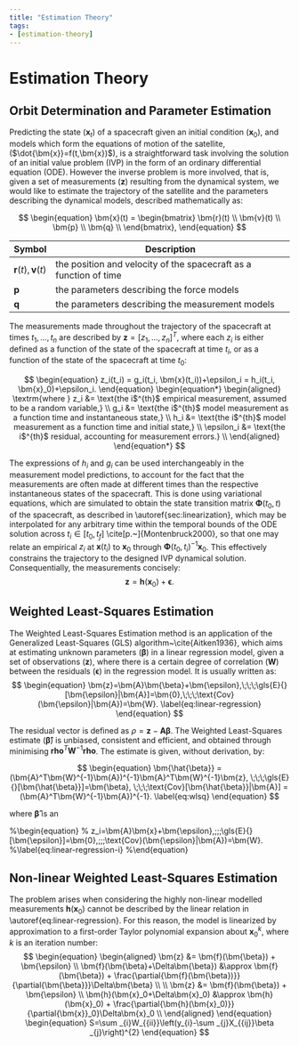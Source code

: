 ```yaml
---
title: "Estimation Theory"
tags:
- [estimation-theory]
---
```


# Estimation Theory

## Orbit Determination and Parameter Estimation

Predicting the state ($\bm{x}_t$) of a spacecraft given an initial condition
($\bm{x}_0$), and models which form the equations of motion of the satellite,
($\dot{\bm{x}}=f(t,\bm{x})$), is a straightforward task involving the solution
of an initial value problem (IVP) in the form of an ordinary differential
equation (ODE). However the inverse problem  is more involved, that is, given a
set of measurements ($\bm{z}$) resulting from the dynamical system, we would
like to estimate the trajectory of the satellite and the parameters describing
the dynamical models, described mathematically as:

$$
\begin{equation}
    \bm{x}(t) =
    \begin{bmatrix}
        \bm{r}(t) \\
        \bm{v}(t) \\
        \bm{p} \\
        \bm{q} \\
    \end{bmatrix},
\end{equation}
$$

| Symbol                 | Description                                                       |
|------------------------|-------------------------------------------------------------------|
| $\bm{r}(t), \bm{v}(t)$ | the position and velocity of the spacecraft as a function of time |
| $\bm{p}$               | the parameters describing the force models                        |
| $\bm{q}$               | the parameters describing the measurement models                  |

The measurements made throughout the trajectory of the spacecraft at times
$t_1,...,t_n$ are described by $\bm{z}=[z_1,...,z_n]^T$, where each $z_i$ is
either defined as a function of the state of the spacecraft at time $t_i$, or
as a function of the state of the spacecraft at time $t_0$:

$$
\begin{equation}
    z_i(t_i) = g_i(t_i, \bm{x}(t_i))+\epsilon_i = h_i(t_i, \bm{x}_0)+\epsilon_i.
\end{equation}
\begin{equation*}
    \begin{aligned}
        \textrm{where  }
            z_i &= \text{the i$^{th}$ empirical measurement, assumed to be a random variable,} \\
            g_i &= \text{the i$^{th}$ model measurement as a function time and instantaneous state,} \\
            h_i &= \text{the i$^{th}$ model measurement as a function time and initial state,} \\
            \epsilon_i &= \text{the i$^{th}$ residual, accounting for measurement errors.} \\
    \end{aligned}
\end{equation*}
$$

The expressions of $h_i$ and $g_i$ can be used interchangeably in the
measurement model predictions, to account for the fact that the measurements are
often made at different times than the respective instantaneous states of the
spacecraft. This is done using variational equations, which are simulated to
obtain the state transition matrix $\bm{\Phi}(t_0, t)$ of the spacecraft, as
described in \autoref{sec:linearization}, which may be interpolated for any
arbitrary time within the temporal bounds of the ODE solution across
$t_i\in[t_0, t_f]$ \cite[p.~]{Montenbruck2000}, so that one may relate an
empirical $z_i$ at $\bm{x}(t_i)$ to $\bm{x}_0$ through $\bm{\Phi}(t_0,
t_i)^{-1}\bm{x}_0$. This effectively constrains the trajectory to the designed
IVP dynamical solution. Consequentially, the measurements concisely:
$$
\begin{equation}
    \bm{z} = \bm{h}(\bm{x}_0) + \bm{\epsilon}.
\end{equation}
$$

## Weighted Least-Squares Estimation

The Weighted Least-Squares Estimation method is an application of the
Generalized Least-Squares (GLS) algorithm~\cite{Aitken1936}, which aims at
estimating unknown parameters ($\bm{\beta}$) in a linear regression model, given a
set of observations ($\bm{z}$), where there is a certain degree of correlation
($\bm{W}$) between the residuals ($\bm{\epsilon}$) in the regression model. It
is usually written as:
$$
\begin{equation}
    \bm{z}=\bm{A}\bm{\beta}+\bm{\epsilon},\;\;\;\gls{E}{}[\bm{\epsilon}|\bm{A}]=\bm{0},\;\;\;\text{Cov}(\bm{\epsilon}|\bm{A})=\bm{W}.
\label{eq:linear-regression}
\end{equation}
$$

The residual vector is defined as $\rho=\bm{z}-\bm{A}\bm{\beta}$. The Weighted
Least-Squares estimate ($\bm{\hat{\beta}}$) is unbiased, consistent and
efficient, and obtained through minimising $\bm{rho}^T\bm{W}^{-1}\bm{rho}$. The
estimate is given, without derivation, by:

$$
\begin{equation}
    \bm{\hat{\beta}} = (\bm{A}^T\bm{W}^{-1}\bm{A})^{-1}\bm{A}^T\bm{W}^{-1}\bm{z},
    \;\;\;\gls{E}{}[\bm{\hat{\beta}}]=\bm{\beta},
    \;\;\;\text{Cov}[\bm{\hat{\beta}}|\bm{A}] = (\bm{A}^T\bm{W}^{-1}\bm{A})^{-1}.
    \label{eq:wlsq}
\end{equation}
$$

where $\bm{\hat{\beta}}$ is an

%\begin{equation}
%    z_i=\bm{A}\bm{x}+\bm{\epsilon},\;\;\;\gls{E}{}[\bm{\epsilon}]=\bm{0},\;\;\;\text{Cov}(\bm{\epsilon}|\bm{A})=\bm{W}.
%\label{eq:linear-regression-i}
%\end{equation}

## Non-linear Weighted Least-Squares Estimation

The problem arises when considering the highly non-linear modelled measurements
$\bm{h}(\bm{x}_0)$  cannot be described by the linear relation in
\autoref{eq:linear-regression}. For this reason, the model is linearized by
approximation to a first-order Taylor polynomial expansion about $\bm{x}_0^k$,
where $k$ is an iteration number:
$$
\begin{equation}
    \begin{aligned}
        \bm{z}                              &=        \bm{f}(\bm{\beta}) + \bm{\epsilon}                                                              \\
        \bm{f}(\bm{\beta}+\Delta\bm{\beta}) &\approx  \bm{f}(\bm{\beta}) + \frac{\partial{\bm{f}(\bm{\beta})}}{\partial{\bm{\beta}}}\Delta\bm{\beta}  \\                                                                  \\
        \bm{z}                              &=        \bm{f}(\bm{\beta}) + \bm{\epsilon}                                                              \\
        \bm{h}(\bm{x}_0+\Delta\bm{x}_0)     &\approx  \bm{h}(\bm{x}_0) + \frac{\partial{\bm{h}(\bm{x}_0)}}{\partial{\bm{x}}_0}\Delta\bm{x}_0          \\
    \end{aligned}
\end{equation}
\begin{equation}
    S=\sum _{i}W_{{ii}}\left(y_{i}-\sum _{j}X_{{ij}}\beta _{j}\right)^{2}
\end{equation}
$$
